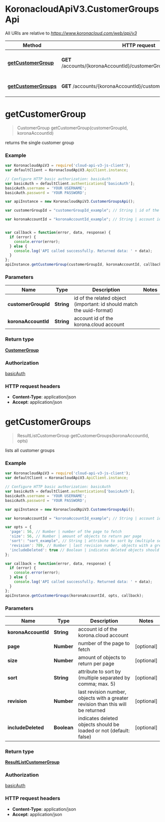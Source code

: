 # KoronacloudApiV3.CustomerGroupsApi

All URIs are relative to *https://www.koronacloud.com/web/api/v3*

Method | HTTP request | Description
------------- | ------------- | -------------
[**getCustomerGroup**](CustomerGroupsApi.md#getCustomerGroup) | **GET** /accounts/{koronaAccountId}/customerGroups/{customerGroupId} | returns the single customer group
[**getCustomerGroups**](CustomerGroupsApi.md#getCustomerGroups) | **GET** /accounts/{koronaAccountId}/customerGroups | lists all customer groups


<a name="getCustomerGroup"></a>
# **getCustomerGroup**
> CustomerGroup getCustomerGroup(customerGroupId, koronaAccountId)

returns the single customer group



### Example
```javascript
var KoronacloudApiV3 = require('cloud-api-v3-js-client');
var defaultClient = KoronacloudApiV3.ApiClient.instance;

// Configure HTTP basic authorization: basicAuth
var basicAuth = defaultClient.authentications['basicAuth'];
basicAuth.username = 'YOUR USERNAME';
basicAuth.password = 'YOUR PASSWORD';

var apiInstance = new KoronacloudApiV3.CustomerGroupsApi();

var customerGroupId = "customerGroupId_example"; // String | id of the related object (important: id should match the uuid-format)

var koronaAccountId = "koronaAccountId_example"; // String | account id of the korona.cloud account


var callback = function(error, data, response) {
  if (error) {
    console.error(error);
  } else {
    console.log('API called successfully. Returned data: ' + data);
  }
};
apiInstance.getCustomerGroup(customerGroupId, koronaAccountId, callback);
```

### Parameters

Name | Type | Description  | Notes
------------- | ------------- | ------------- | -------------
 **customerGroupId** | **String**| id of the related object (important: id should match the uuid-format) | 
 **koronaAccountId** | **String**| account id of the korona.cloud account | 

### Return type

[**CustomerGroup**](CustomerGroup.md)

### Authorization

[basicAuth](../README.md#basicAuth)

### HTTP request headers

 - **Content-Type**: application/json
 - **Accept**: application/json

<a name="getCustomerGroups"></a>
# **getCustomerGroups**
> ResultListCustomerGroup getCustomerGroups(koronaAccountId, opts)

lists all customer groups



### Example
```javascript
var KoronacloudApiV3 = require('cloud-api-v3-js-client');
var defaultClient = KoronacloudApiV3.ApiClient.instance;

// Configure HTTP basic authorization: basicAuth
var basicAuth = defaultClient.authentications['basicAuth'];
basicAuth.username = 'YOUR USERNAME';
basicAuth.password = 'YOUR PASSWORD';

var apiInstance = new KoronacloudApiV3.CustomerGroupsApi();

var koronaAccountId = "koronaAccountId_example"; // String | account id of the korona.cloud account

var opts = { 
  'page': 56, // Number | number of the page to fetch
  'size': 56, // Number | amount of objects to return per page
  'sort': "sort_example", // String | attribute to sort by (multiple separated by comma; max. 5)
  'revision': 789, // Number | last revision number, objects with a greater revision than this will be returned
  'includeDeleted': true // Boolean | indicates deleted objects should be loaded or not (default: false)
};

var callback = function(error, data, response) {
  if (error) {
    console.error(error);
  } else {
    console.log('API called successfully. Returned data: ' + data);
  }
};
apiInstance.getCustomerGroups(koronaAccountId, opts, callback);
```

### Parameters

Name | Type | Description  | Notes
------------- | ------------- | ------------- | -------------
 **koronaAccountId** | **String**| account id of the korona.cloud account | 
 **page** | **Number**| number of the page to fetch | [optional] 
 **size** | **Number**| amount of objects to return per page | [optional] 
 **sort** | **String**| attribute to sort by (multiple separated by comma; max. 5) | [optional] 
 **revision** | **Number**| last revision number, objects with a greater revision than this will be returned | [optional] 
 **includeDeleted** | **Boolean**| indicates deleted objects should be loaded or not (default: false) | [optional] 

### Return type

[**ResultListCustomerGroup**](ResultListCustomerGroup.md)

### Authorization

[basicAuth](../README.md#basicAuth)

### HTTP request headers

 - **Content-Type**: application/json
 - **Accept**: application/json

